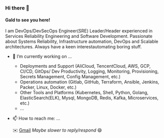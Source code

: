 ### Hi there 👋

#### Gald to see you here!

I am DevOps/DevSecOps Engineer(SRE) Leader/Header experienced in Services Reliability Engineering and Software Development. Passionate about Systems Reliability, Infrastructure automation, DevOps and Scalable architectures. Always have a keen interestautomating boring stuff.

- 🔭 I’m currently working on ...

  - Deployments and Support (AliCloud, TencentCloud, AWS, GCP, CI/CD, GitOps/ Dev Productivity, Logging, Monitoring, Provisioning, Secrets Management, Config Management, etc.)
  - Operations automation (Gitlab, GitHub, Terraform, Ansible, Jenkins, Packer, Linux, Docker, etc.)
  - Other Tools and Platforms (Kubernetes, Shell, Python, Golang, ElasticSearch(ELK), Mysql, MongoDB, Redis, Kafka, Microservices, etc.)
  - ...

- 📫 How to reach me: ...
  
  ✉️ [Gmail](minng.jao@gmail.com) *Maybe slower to reply/respond* 😄

<!--
**opsforce/opsforce** is a ✨ _special_ ✨ repository because its `README.md` (this file) appears on your GitHub profile.

Here are some ideas to get you started:

- 🔭 I’m currently working on ...
- 🌱 I’m currently learning ...
- 👯 I’m looking to collaborate on ...
- 🤔 I’m looking for help with ...
- 💬 Ask me about ...
- 📫 How to reach me: ...
- 😄 Pronouns: ...
- ⚡ Fun fact: ...
-->
